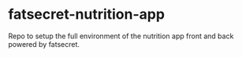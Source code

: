 # fatsecret-nutrition-app
Repo to setup the full environment of the nutrition app front and back powered by fatsecret.
